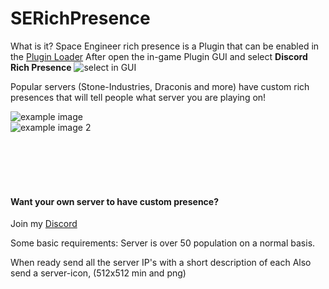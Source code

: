 # SERichPresence

What is it?
Space Engineer rich presence is a Plugin that can be enabled in the [Plugin Loader][Plugin Loader]
After open the in-game Plugin GUI and select **Discord Rich Presence**
![select in GUI][gui]

Popular servers (Stone-Industries, Draconis and more) have custom rich presences that will tell people what server you are playing on!

![example image][ksh]
<br>
![example image 2][ingame]

<br><br><br><br>
#### Want your own server to have custom presence?
Join my [Discord][discord]

Some basic requirements:
Server is over 50 population on a normal basis.

When ready send all the server IP's with a short description of each
Also send a server-icon, (512x512 min and png)



[discord]: https://discord.gg/qpS5MarhYu
[gui]: https://media.discordapp.net/attachments/577324903636926465/877411248638156820/unknown.png
[ingame]: https://media.discordapp.net/attachments/752678359074603008/876654048609173594/unknown.png
[ksh]: https://cdn.discordapp.com/attachments/166886199200448512/876826533031997450/unknown.png
[Plugin Loader]: https://steamcommunity.com/sharedfiles/filedetails/?id=2407984968&searchtext=plugin+loader
